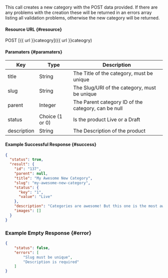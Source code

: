 <!--
@title POST category
@author Moltin Ltd
@description Creates a new category

@sidebar 1
@family Category
@rate No
@auth Yes
@format JSON
@http POST
@version beta
-->
This call creates a new category with the POST data provided. If there are any problems with the creation these will be returned in an errors array listing all validation problems, otherwise the new category will be returned.


#### Resource URL	{#resource}
POST [{{ url }}cateogry]({{ url }}cateogry)


#### Paramaters	{#paramaters}
Key | Type | Description
--- | ---- | -----------
title | String | The Title of the category, must be unique
slug | String | The Slug/URI of the category, must be unique
parent | Integer | The Parent category ID of the category, can be null
status | Choice (1 or 0) | Is the product Live or a Draft
description | String | The Description of the product

<!--code-->
#### Example Successful Response	{#success}
``` json
{
  "status": true,
  "result": {
    "id": "137",
    "parent": null,
    "title": "My Awesome New Category",
    "slug": "my-awesome-new-category",
    "status": {
      "key": "1",
      "value": "Live"
    },
    "description": "Categories are awesome! But this one is the most awesome, because it is new!",
    "images": []
  }
}
```


### Example Empty Response	{#error}
``` json
{
    "status": false,
    "errors": [
        "Slug must be unique",
        "Description is required"
    ]
}
```
<!--/code-->